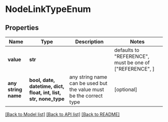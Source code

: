 # NodeLinkTypeEnum


## Properties
Name | Type | Description | Notes
------------ | ------------- | ------------- | -------------
**value** | **str** |  | defaults to "REFERENCE",  must be one of ["REFERENCE", ]
**any string name** | **bool, date, datetime, dict, float, int, list, str, none_type** | any string name can be used but the value must be the correct type | [optional]

[[Back to Model list]](../README.md#documentation-for-models) [[Back to API list]](../README.md#documentation-for-api-endpoints) [[Back to README]](../README.md)


